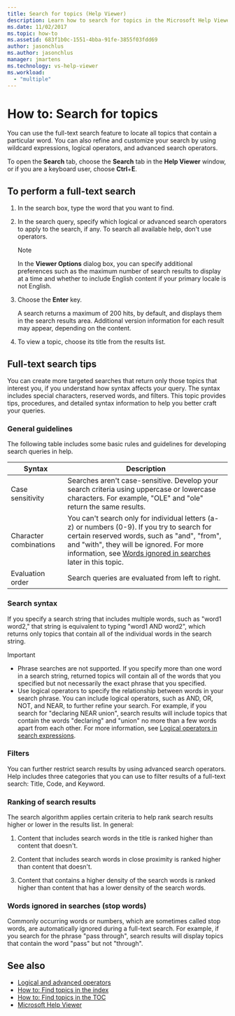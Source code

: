```yaml
---
title: Search for topics (Help Viewer)
description: Learn how to search for topics in the Microsoft Help Viewer. Customize searches using wildcard expressions, logical operators, and advanced search operators.
ms.date: 11/02/2017
ms.topic: how-to
ms.assetid: 683f1b0c-1551-4bba-91fe-3855f03fdd69
author: jasonchlus
ms.author: jasonchlus
manager: jmartens
ms.technology: vs-help-viewer
ms.workload:
  - "multiple"
---
```

# How to: Search for topics

You can use the full-text search feature to locate all topics that contain a particular word. You can also refine and customize your search by using wildcard expressions, logical operators, and advanced search operators.

To open the **Search** tab, choose the **Search** tab in the **Help Viewer** window, or if you are a keyboard user, choose **Ctrl**+**E**.

## To perform a full-text search

1. In the search box, type the word that you want to find.

2. In the search query, specify which logical or advanced search operators to apply to the search, if any. To search all available help, don't use operators.

    > [!NOTE]
    > In the **Viewer Options** dialog box, you can specify additional preferences such as the maximum number of search results to display at a time and whether to include English content if your primary locale is not English.

3. Choose the **Enter** key.

     A search returns a maximum of 200 hits, by default, and displays them in the search results area. Additional version information for each result may appear, depending on the content.

4. To view a topic, choose its title from the results list.

## Full-text search tips

You can create more targeted searches that return only those topics that interest you, if you understand how syntax affects your query. The syntax includes special characters, reserved words, and filters. This topic provides tips, procedures, and detailed syntax information to help you better craft your queries.

### General guidelines

The following table includes some basic rules and guidelines for developing search queries in help.

|Syntax|Description|
|------------|-----------------|
|Case sensitivity|Searches aren't case-sensitive. Develop your search criteria using uppercase or lowercase characters. For example, "OLE" and "ole" return the same results.|
|Character combinations|You can't search only for individual letters (a-z) or numbers (0-9). If you try to search for certain reserved words, such as "and", "from", and "with", they will be ignored. For more information, see [Words ignored in searches](#stopwords) later in this topic.|
|Evaluation order|Search queries are evaluated from left to right.|

### Search syntax

If you specify a search string that includes multiple words, such as "word1 word2," that string is equivalent to typing "word1 AND word2", which returns only topics that contain all of the individual words in the search string.

> [!IMPORTANT]
> - Phrase searches are not supported. If you specify more than one word in a search string, returned topics will contain all of the words that you specified but not necessarily the exact phrase that you specified.
> - Use logical operators to specify the relationship between words in your search phrase. You can include logical operators, such as AND, OR, NOT, and NEAR, to further refine your search. For example, if you search for "declaring NEAR union", search results will include topics that contain the words "declaring" and "union" no more than a few words apart from each other. For more information, see [Logical operators in search expressions](../help-viewer/logical-operators-search-expressions.md).

### Filters

You can further restrict search results by using advanced search operators. Help includes three categories that you can use to filter results of a full-text search: Title, Code, and Keyword.

### Ranking of search results

The search algorithm applies certain criteria to help rank search results higher or lower in the results list. In general:

1. Content that includes search words in the title is ranked higher than content that doesn't.

2. Content that includes search words in close proximity is ranked higher than content that doesn't.

3. Content that contains a higher density of the search words is ranked higher than content that has a lower density of the search words.

### <a name="stopwords"> Words ignored in searches (stop words) </a>

Commonly occurring words or numbers, which are sometimes called stop words, are automatically ignored during a full-text search. For example, if you search for the phrase "pass through", search results will display topics that contain the word "pass" but not "through".

## See also

- [Logical and advanced operators](../help-viewer/logical-operators-search-expressions.md)
- [How to: Find topics in the index](../help-viewer/find-topics-index.md)
- [How to: Find topics in the TOC](../help-viewer/find-topics-toc.md)
- [Microsoft Help Viewer](../help-viewer/overview.md)